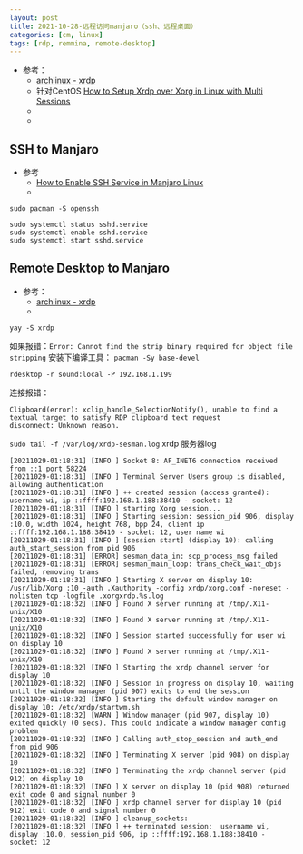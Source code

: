 ```yaml
---
layout: post
title: 2021-10-28-远程访问manjaro（ssh、远程桌面）
categories: [cm, linux]
tags: [rdp, remmina, remote-desktop]
---
```


* 参考： 
    * [archlinux - xrdp](https://wiki.archlinux.org/title/xrdp)
    * 针对CentOS [How to Setup Xrdp over Xorg in Linux with Multi Sessions](https://linuxways.net/centos/how-to-setup-xrdp-over-xorg-in-linux-with-multi-sessions/)
    * []()
    * []()


## SSH to Manjaro

* 参考
  * [How to Enable SSH Service in Manjaro Linux](https://tuxfixer.com/configure-ssh-service-in-manjaro-linux/)
  * []()

~~~
sudo pacman -S openssh

sudo systemctl status sshd.service
sudo systemctl enable sshd.service
sudo systemctl start sshd.service
~~~



## Remote Desktop to Manjaro

* 参考： 
    * [archlinux - xrdp](https://wiki.archlinux.org/title/xrdp)
    * []()



~~~
yay -S xrdp
~~~

如果报错：`Error: Cannot find the strip binary required for object file stripping`
安装下编译工具： `pacman -Sy base-devel`


~~~
rdesktop -r sound:local -P 192.168.1.199
~~~
连接报错： 
~~~
Clipboard(error): xclip_handle_SelectionNotify(), unable to find a textual target to satisfy RDP clipboard text request
disconnect: Unknown reason.
~~~

`sudo tail -f /var/log/xrdp-sesman.log` xrdp 服务器log

~~~
[20211029-01:18:31] [INFO ] Socket 8: AF_INET6 connection received from ::1 port 58224
[20211029-01:18:31] [INFO ] Terminal Server Users group is disabled, allowing authentication
[20211029-01:18:31] [INFO ] ++ created session (access granted): username wi, ip ::ffff:192.168.1.188:38410 - socket: 12
[20211029-01:18:31] [INFO ] starting Xorg session...
[20211029-01:18:31] [INFO ] Starting session: session_pid 906, display :10.0, width 1024, height 768, bpp 24, client ip ::ffff:192.168.1.188:38410 - socket: 12, user name wi
[20211029-01:18:31] [INFO ] [session start] (display 10): calling auth_start_session from pid 906
[20211029-01:18:31] [ERROR] sesman_data_in: scp_process_msg failed
[20211029-01:18:31] [ERROR] sesman_main_loop: trans_check_wait_objs failed, removing trans
[20211029-01:18:31] [INFO ] Starting X server on display 10: /usr/lib/Xorg :10 -auth .Xauthority -config xrdp/xorg.conf -noreset -nolisten tcp -logfile .xorgxrdp.%s.log  
[20211029-01:18:32] [INFO ] Found X server running at /tmp/.X11-unix/X10
[20211029-01:18:32] [INFO ] Found X server running at /tmp/.X11-unix/X10
[20211029-01:18:32] [INFO ] Session started successfully for user wi on display 10
[20211029-01:18:32] [INFO ] Found X server running at /tmp/.X11-unix/X10
[20211029-01:18:32] [INFO ] Starting the xrdp channel server for display 10
[20211029-01:18:32] [INFO ] Session in progress on display 10, waiting until the window manager (pid 907) exits to end the session
[20211029-01:18:32] [INFO ] Starting the default window manager on display 10: /etc/xrdp/startwm.sh
[20211029-01:18:32] [WARN ] Window manager (pid 907, display 10) exited quickly (0 secs). This could indicate a window manager config problem
[20211029-01:18:32] [INFO ] Calling auth_stop_session and auth_end from pid 906
[20211029-01:18:32] [INFO ] Terminating X server (pid 908) on display 10
[20211029-01:18:32] [INFO ] Terminating the xrdp channel server (pid 912) on display 10
[20211029-01:18:32] [INFO ] X server on display 10 (pid 908) returned exit code 0 and signal number 0
[20211029-01:18:32] [INFO ] xrdp channel server for display 10 (pid 912) exit code 0 and signal number 0
[20211029-01:18:32] [INFO ] cleanup_sockets:
[20211029-01:18:32] [INFO ] ++ terminated session:  username wi, display :10.0, session_pid 906, ip ::ffff:192.168.1.188:38410 - socket: 12
~~~



















































































